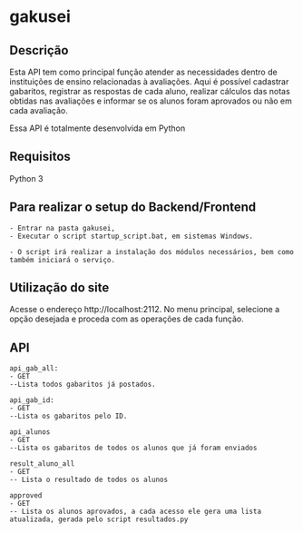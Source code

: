 # gakusei

Descrição
-----------

Esta API tem como principal função atender as necessidades dentro de instituições de ensino relacionadas à avaliações.
Aqui é possível cadastrar gabaritos, registrar as respostas de cada aluno, realizar cálculos das notas obtidas nas avaliações e informar se os alunos foram aprovados ou não em cada avaliação.

Essa API é totalmente desenvolvida em Python

Requisitos
-------------

Python 3

Para realizar o setup do Backend/Frontend
----------

	- Entrar na pasta gakusei,
	- Executar o script startup_script.bat, em sistemas Windows.

	- O script irá realizar a instalação dos módulos necessários, bem como
	também iniciará o serviço.

Utilização do site
-------------
Acesse o endereço http://localhost:2112.
No menu principal, selecione a opção desejada e proceda com as operações de cada função.

API
---------
	api_gab_all:
	- GET
	--Lista todos gabaritos já postados.

	api_gab_id:
	- GET
	--Lista os gabaritos pelo ID.

	api_alunos
	- GET
	--Lista os gabaritos de todos os alunos que já foram enviados

	result_aluno_all
	- GET
	-- Lista o resultado de todos os alunos

	approved
	- GET
	-- Lista os alunos aprovados, a cada acesso ele gera uma lista atualizada, gerada pelo script resultados.py

	
 